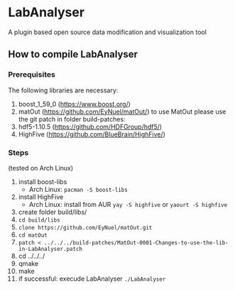 # LabAnalyser
A plugin based open source data modification and visualization tool

## How to compile LabAnalyser

### Prerequisites

The following libraries are necessary:
1. boost_1_59_0 (https://www.boost.org/)
2. matOut (https://github.com/EyNuel/matOut/)
	to use MatOut please use the git patch in folder build-patches:
3. hdf5-1.10.5 (https://github.com/HDFGroup/hdf5/)
4. HighFive (https://github.com/BlueBrain/HighFive/)


### Steps  
(tested on Arch Linux)

1. install boost-libs 
   - Arch Linux: `pacman -S boost-libs`
2. install HighFive
   - Arch Linux: install from AUR `yay -S highfive` or `yaourt -S highfive`
3. create folder build/libs/
4. `cd build/libs`
5. `clone https://github.com/EyNuel/matOut.git` 
6. `cd matOut`
7. `patch < ../../../build-patches/MatOut-0001-Changes-to-use-the-lib-in-LabAnalyser.patch`
8. cd ../../../
9.  qmake
10. make
11. if successful: execude LabAnalyser `./LabAnalyser`


